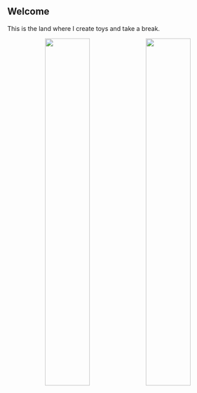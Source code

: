 ## Welcome

This is the land where I create toys and take a break.
<br />

<p align="center">
  <img height="auto" width="45%" src ="https://github-readme-stats.vercel.app/api/top-langs/?username=nynra&layout=compact&hide_border=true&theme=darcula&bg_color=00000000&langs_count=6&hide=jupyter%20notebook">
  <img height="auto" width="45%" src ="https://github-readme-streak-stats.herokuapp.com?user=nynra&theme=darcula&hide_border=true&background=FFFFFF00">
  <br>
</p>

